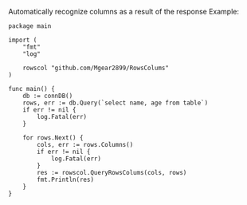 Automatically recognize columns as a result of the response
Example:
```
package main

import (
	"fmt"
	"log"

	rowscol "github.com/Mgear2899/RowsColums"
)

func main() {
	db := connDB()
	rows, err := db.Query(`select name, age from table`)
	if err != nil {
		log.Fatal(err)
	}

	for rows.Next() {
		cols, err := rows.Columns()
		if err != nil {
			log.Fatal(err)
		}
		res := rowscol.QueryRowsColums(cols, rows)
		fmt.Println(res)
	}
}
```
